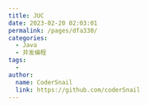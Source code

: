 ```yaml
---
title: JUC
date: 2023-02-20 02:03:01
permalink: /pages/dfa330/
categories:
  - Java
  - 并发编程
tags:
  - 
author: 
  name: CoderSnail
  link: https://github.com/coderSnail
---
```


